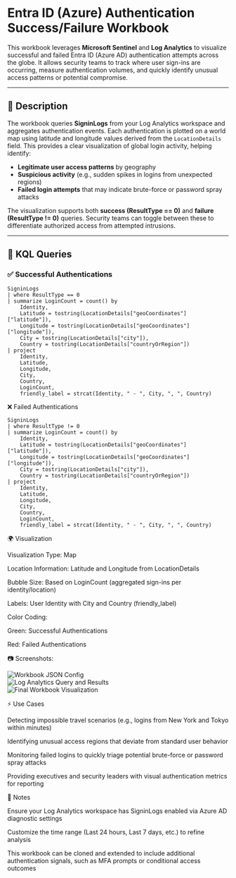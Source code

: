 # Entra ID (Azure) Authentication Success/Failure Workbook

This workbook leverages **Microsoft Sentinel** and **Log Analytics** to visualize successful and failed Entra ID (Azure AD) authentication attempts across the globe. It allows security teams to track where user sign-ins are occurring, measure authentication volumes, and quickly identify unusual access patterns or potential compromise.

---

## 📖 Description

The workbook queries **SigninLogs** from your Log Analytics workspace and aggregates authentication events. Each authentication is plotted on a world map using latitude and longitude values derived from the `LocationDetails` field. This provides a clear visualization of global login activity, helping identify:

- **Legitimate user access patterns** by geography  
- **Suspicious activity** (e.g., sudden spikes in logins from unexpected regions)  
- **Failed login attempts** that may indicate brute-force or password spray attacks  

The visualization supports both **success (ResultType == 0)** and **failure (ResultType != 0)** queries. Security teams can toggle between these to differentiate authorized access from attempted intrusions.

---

## 🔎 KQL Queries

### ✅ Successful Authentications
```kql
SigninLogs
| where ResultType == 0
| summarize LoginCount = count() by 
    Identity, 
    Latitude = tostring(LocationDetails["geoCoordinates"]["latitude"]), 
    Longitude = tostring(LocationDetails["geoCoordinates"]["longitude"]), 
    City = tostring(LocationDetails["city"]), 
    Country = tostring(LocationDetails["countryOrRegion"])
| project 
    Identity, 
    Latitude, 
    Longitude, 
    City, 
    Country, 
    LoginCount, 
    friendly_label = strcat(Identity, " - ", City, ", ", Country)
```

❌ Failed Authentications

```
SigninLogs
| where ResultType != 0
| summarize LoginCount = count() by 
    Identity, 
    Latitude = tostring(LocationDetails["geoCoordinates"]["latitude"]), 
    Longitude = tostring(LocationDetails["geoCoordinates"]["longitude"]), 
    City = tostring(LocationDetails["city"]), 
    Country = tostring(LocationDetails["countryOrRegion"])
| project 
    Identity, 
    Latitude, 
    Longitude, 
    City, 
    Country, 
    LoginCount, 
    friendly_label = strcat(Identity, " - ", City, ", ", Country)
```

🌍 Visualization

Visualization Type: Map

Location Information: Latitude and Longitude from LocationDetails

Bubble Size: Based on LoginCount (aggregated sign-ins per identity/location)

Labels: User Identity with City and Country (friendly_label)

Color Coding:

Green: Successful Authentications

Red: Failed Authentications

📷 Screenshots:

![Workbook JSON Config](../images/entra-auth-1.png)  
![Log Analytics Query and Results](../images/entra-auth-3.png)  
![Final Workbook Visualization](../images/entra-auth-4.png) 






⚡ Use Cases

Detecting impossible travel scenarios (e.g., logins from New York and Tokyo within minutes)

Identifying unusual access regions that deviate from standard user behavior

Monitoring failed logins to quickly triage potential brute-force or password spray attacks

Providing executives and security leaders with visual authentication metrics for reporting

📌 Notes

Ensure your Log Analytics workspace has SigninLogs enabled via Azure AD diagnostic settings

Customize the time range (Last 24 hours, Last 7 days, etc.) to refine analysis

This workbook can be cloned and extended to include additional authentication signals, such as MFA prompts or conditional access outcomes
